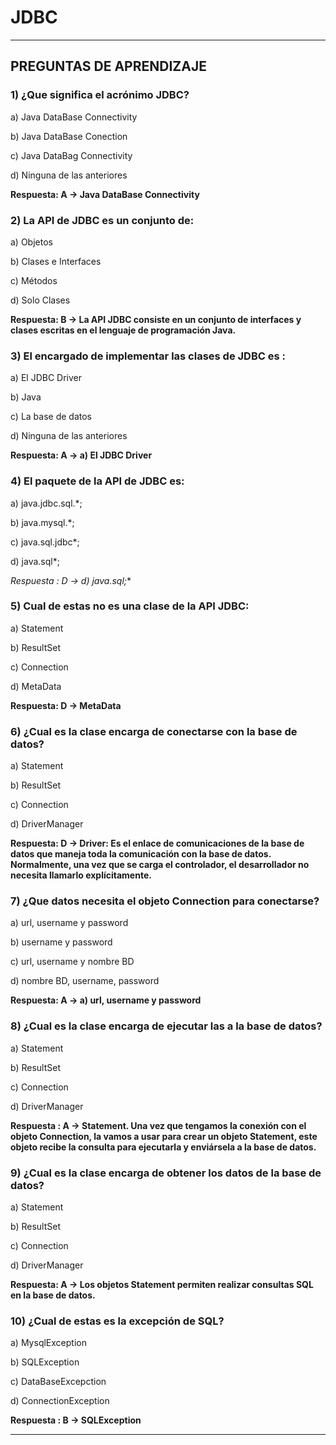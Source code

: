 # JDBC

---

## PREGUNTAS DE APRENDIZAJE

### 1) ¿Que significa el acrónimo JDBC?

a) Java DataBase Connectivity

b) Java DataBase Conection

c) Java DataBag Connectivity

d) Ninguna de las anteriores


**Respuesta: A -> Java DataBase Connectivity**



### 2) La API de JDBC es un conjunto de:

a) Objetos

b) Clases e Interfaces

c) Métodos

d) Solo Clases

**Respuesta: B -> La API JDBC consiste en un conjunto de interfaces y clases escritas en el lenguaje de programación Java.**



### 3) El encargado de implementar las clases de JDBC es :

a) El JDBC Driver

b) Java

c) La base de datos

d) Ninguna de las anteriores

**Respuesta: A -> a) El JDBC Driver**


### 4) El paquete de la API de JDBC es:

a) java.jdbc.sql.*;

b) java.mysql.*;

c) java.sql.jdbc*;

d) java.sql*;

**Respuesta : D -> d) java.sql*;**



### 5) Cual de estas no es una clase de la API JDBC:

a) Statement

b) ResultSet

c) Connection

d) MetaData

**Respuesta: D ->  MetaData**



### 6) ¿Cual es la clase encarga de conectarse con la base de datos?

a) Statement

b) ResultSet

c) Connection

d) DriverManager

**Respuesta: D -> Driver: Es el enlace de comunicaciones de la base de datos que maneja toda la comunicación con la base de datos. Normalmente, una vez que se carga el controlador, el desarrollador no necesita llamarlo explícitamente.**



###  7) ¿Que datos necesita el objeto Connection para conectarse?

a) url, username y password

b) username y password

c) url, username y nombre BD

d) nombre BD, username, password

**Respuesta: A -> a) url, username y password**



###  8) ¿Cual es la clase encarga de ejecutar las a la base de datos?

a) Statement

b) ResultSet

c) Connection

d) DriverManager

**Respuesta : A -> Statement. Una vez que tengamos la conexión con el objeto Connection, la vamos a usar para crear un
objeto Statement, este objeto recibe la consulta para ejecutarla y enviársela a la base de datos.**



###  9) ¿Cual es la clase encarga de obtener los datos de la base de datos?

a) Statement

b) ResultSet

c) Connection

d) DriverManager

**Respuesta: A -> Los objetos Statement permiten realizar consultas SQL en la base de datos.**


###  10) ¿Cual de estas es la excepción de SQL?

a) MysqlException

b) SQLException

c) DataBaseExcepction

d) ConnectionException

**Respuesta : B -> SQLException**


---
